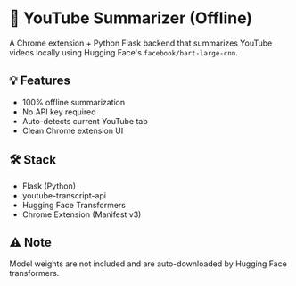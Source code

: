 # 🧠 YouTube Summarizer (Offline)

A Chrome extension + Python Flask backend that summarizes YouTube videos locally using Hugging Face's `facebook/bart-large-cnn`.

## 💡 Features
- 100% offline summarization
- No API key required
- Auto-detects current YouTube tab
- Clean Chrome extension UI

## 🛠️ Stack
- Flask (Python)
- youtube-transcript-api
- Hugging Face Transformers
- Chrome Extension (Manifest v3)

## ⚠️ Note
Model weights are not included and are auto-downloaded by Hugging Face transformers.

